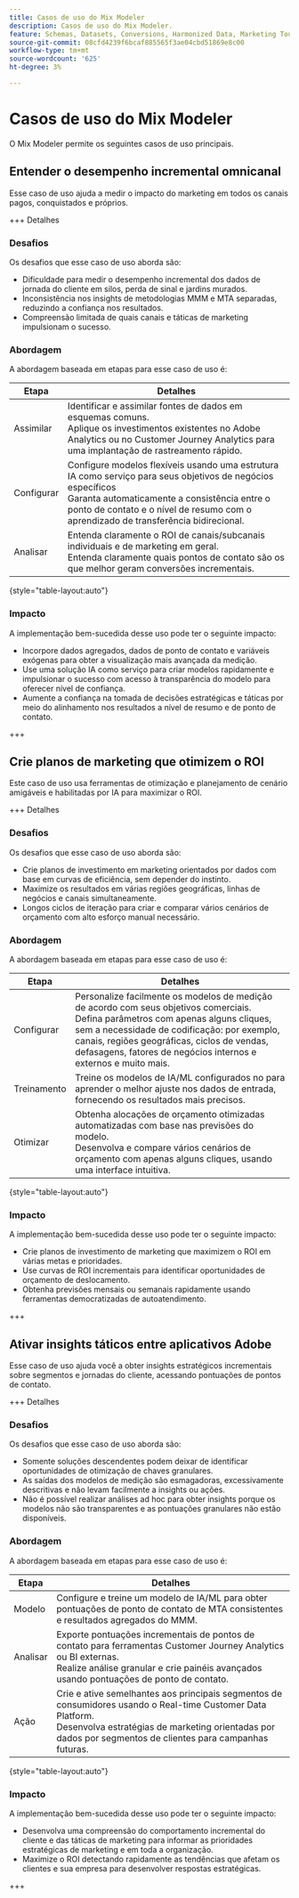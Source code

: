 ```yaml
---
title: Casos de uso do Mix Modeler
description: Casos de uso do Mix Modeler.
feature: Schemas, Datasets, Conversions, Harmonized Data, Marketing Touch Points, Models, Plans
source-git-commit: 08cfd4239f6bcaf885565f3ae04cbd51869e8c00
workflow-type: tm+mt
source-wordcount: '625'
ht-degree: 3%

---
```



# Casos de uso do Mix Modeler

O Mix Modeler permite os seguintes casos de uso principais.

## Entender o desempenho incremental omnicanal

Esse caso de uso ajuda a medir o impacto do marketing em todos os canais pagos, conquistados e próprios.

+++ Detalhes

### Desafios

Os desafios que esse caso de uso aborda são:

* Dificuldade para medir o desempenho incremental dos dados de jornada do cliente em silos, perda de sinal e jardins murados.
* Inconsistência nos insights de metodologias MMM e MTA separadas, reduzindo a confiança nos resultados.
* Compreensão limitada de quais canais e táticas de marketing impulsionam o sucesso.

### Abordagem

A abordagem baseada em etapas para esse caso de uso é:

| Etapa | Detalhes |
|---|---|
| Assimilar | Identificar e assimilar fontes de dados em esquemas comuns. <br/>Aplique os investimentos existentes no Adobe Analytics ou no Customer Journey Analytics para uma implantação de rastreamento rápido. |
| Configurar | Configure modelos flexíveis usando uma estrutura IA como serviço para seus objetivos de negócios específicos<br/>Garanta automaticamente a consistência entre o ponto de contato e o nível de resumo com o aprendizado de transferência bidirecional. |
| Analisar | Entenda claramente o ROI de canais/subcanais individuais e de marketing em geral.<br/>Entenda claramente quais pontos de contato são os que melhor geram conversões incrementais. |

{style="table-layout:auto"}


### Impacto

A implementação bem-sucedida desse uso pode ter o seguinte impacto:

* Incorpore dados agregados, dados de ponto de contato e variáveis exógenas para obter a visualização mais avançada da medição.
* Use uma solução IA como serviço para criar modelos rapidamente e impulsionar o sucesso com acesso à transparência do modelo para oferecer nível de confiança.
* Aumente a confiança na tomada de decisões estratégicas e táticas por meio do alinhamento nos resultados a nível de resumo e de ponto de contato.

+++


## Crie planos de marketing que otimizem o ROI

Este caso de uso usa ferramentas de otimização e planejamento de cenário amigáveis e habilitadas por IA para maximizar o ROI.

+++ Detalhes

### Desafios

Os desafios que esse caso de uso aborda são:

* Crie planos de investimento em marketing orientados por dados com base em curvas de eficiência, sem depender do instinto.
* Maximize os resultados em várias regiões geográficas, linhas de negócios e canais simultaneamente.
* Longos ciclos de iteração para criar e comparar vários cenários de orçamento com alto esforço manual necessário.


### Abordagem

A abordagem baseada em etapas para esse caso de uso é:

| Etapa | Detalhes |
|---|---|
| Configurar | Personalize facilmente os modelos de medição de acordo com seus objetivos comerciais.<br/>Defina parâmetros com apenas alguns cliques, sem a necessidade de codificação: por exemplo, canais, regiões geográficas, ciclos de vendas, defasagens, fatores de negócios internos e externos e muito mais. |
| Treinamento | Treine os modelos de IA/ML configurados no para aprender o melhor ajuste nos dados de entrada, fornecendo os resultados mais precisos. |
| Otimizar | Obtenha alocações de orçamento otimizadas automatizadas com base nas previsões do modelo.<br/>Desenvolva e compare vários cenários de orçamento com apenas alguns cliques, usando uma interface intuitiva. |

{style="table-layout:auto"}


### Impacto

A implementação bem-sucedida desse uso pode ter o seguinte impacto:

* Crie planos de investimento de marketing que maximizem o ROI em várias metas e prioridades.
* Use curvas de ROI incrementais para identificar oportunidades de orçamento de deslocamento.
* Obtenha previsões mensais ou semanais rapidamente usando ferramentas democratizadas de autoatendimento.

+++

<!-- This use case is not supported with initial release

## Make data-driven inflight optimizations

This use case helps you to improve ROI weekly by assessing actual and forecasted performance to make inflight improvements.

+++ Details

### Challenges

The challenges this use case addresses are:

* Campaign performance is often slow, or lacks granularity need to confidently optimize.
* Messy, non-standardized data across dozens of channels and sources drives slow time to insight.
* No democratized access to tools and overreliance on select experts or external vendors, increasing turnaround times.



### Approach

The step based approach for this use case:

| Step | Details |
|---|---|
| Ingest | Ingest data in common schemas for easy model refreshes and reusability across Experience Platform applications.<br/>Streamline data piping, cleaning & QA with automated harmonization tools. |
| Refresh | Build and refresh AI/ML  models using a user-friendly, self-service platform.<br/>Get new results, including historic and forecasted ROIs by channel, on a weekly or monthly basis. |
| Optimize | Make rapid inflight optimizations by shifting spend across channels based on measured performance. |

{style="table-layout:auto"}


### Impact 

Successful implementation of this use can have the following impact:

* Maximize speed, scalability, and usability across measurement & analytic use cases with standardized data schemas and common data foundation.
* Rapidly make weekly or monthly inflight optimizations and maximize ROI with data-driven spend shifts that reflect best forecasted ROIs.

+++

-->

## Ativar insights táticos entre aplicativos Adobe

Esse caso de uso ajuda você a obter insights estratégicos incrementais sobre segmentos e jornadas do cliente, acessando pontuações de pontos de contato.

+++ Detalhes

### Desafios

Os desafios que esse caso de uso aborda são:

* Somente soluções descendentes podem deixar de identificar oportunidades de otimização de chaves granulares.
* As saídas dos modelos de medição são esmagadoras, excessivamente descritivas e não levam facilmente a insights ou ações.
* Não é possível realizar análises ad hoc para obter insights porque os modelos não são transparentes e as pontuações granulares não estão disponíveis.


### Abordagem

A abordagem baseada em etapas para esse caso de uso é:

| Etapa | Detalhes |
|---|---|
| Modelo | Configure e treine um modelo de IA/ML para obter pontuações de ponto de contato de MTA consistentes e resultados agregados do MMM. |
| Analisar | Exporte pontuações incrementais de pontos de contato para ferramentas Customer Journey Analytics ou BI externas.<br/>Realize análise granular e crie painéis avançados usando pontuações de ponto de contato. |
| Ação | Crie e ative semelhantes aos principais segmentos de consumidores usando o Real-time Customer Data Platform.<br/>Desenvolva estratégias de marketing orientadas por dados por segmentos de clientes para campanhas futuras. |

{style="table-layout:auto"}


### Impacto

A implementação bem-sucedida desse uso pode ter o seguinte impacto:

* Desenvolva uma compreensão do comportamento incremental do cliente e das táticas de marketing para informar as prioridades estratégicas de marketing e em toda a organização.
* Maximize o ROI detectando rapidamente as tendências que afetam os clientes e sua empresa para desenvolver respostas estratégicas.


+++

